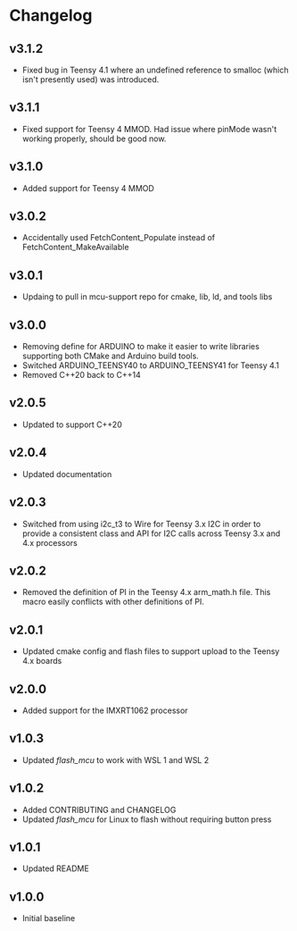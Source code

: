 # Changelog

## v3.1.2
- Fixed bug in Teensy 4.1 where an undefined reference to smalloc (which isn't presently used) was introduced.

## v3.1.1
- Fixed support for Teensy 4 MMOD. Had issue where pinMode wasn't working properly, should be good now.

## v3.1.0
- Added support for Teensy 4 MMOD

## v3.0.2
- Accidentally used FetchContent_Populate instead of FetchContent_MakeAvailable

## v3.0.1
- Updaing to pull in mcu-support repo for cmake, lib, ld, and tools libs

## v3.0.0
- Removing define for ARDUINO to make it easier to write libraries supporting both CMake and Arduino build tools.
- Switched ARDUINO_TEENSY40 to ARDUINO_TEENSY41 for Teensy 4.1
- Removed C++20 back to C++14

## v2.0.5
- Updated to support C++20

## v2.0.4
- Updated documentation

## v2.0.3
- Switched from using i2c_t3 to Wire for Teensy 3.x I2C in order to provide a consistent class and API for I2C calls across Teensy 3.x and 4.x processors

## v2.0.2
- Removed the definition of PI in the Teensy 4.x arm_math.h file. This macro easily conflicts with other definitions of PI.

## v2.0.1
- Updated cmake config and flash files to support upload to the Teensy 4.x boards

## v2.0.0
- Added support for the IMXRT1062 processor

## v1.0.3
- Updated *flash_mcu* to work with WSL 1 and WSL 2

## v1.0.2
- Added CONTRIBUTING and CHANGELOG
- Updated *flash_mcu* for Linux to flash without requiring button press

## v1.0.1
- Updated README

## v1.0.0
- Initial baseline
